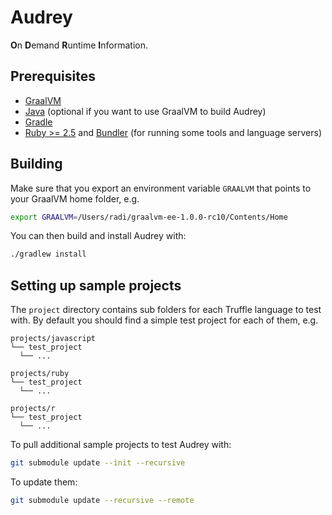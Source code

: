 Audrey
======

**O**n **D**emand **R**untime **I**nformation.

Prerequisites
-------------

* [GraalVM](https://www.graalvm.org/downloads/)
* [Java](https://www.java.com/en/download/) (optional if you want to use GraalVM
    to build Audrey)
* [Gradle](https://gradle.org/install/)
* [Ruby >= 2.5](https://www.ruby-lang.org/en/documentation/installation/) and [Bundler](https://bundler.io) (for running some tools and language servers)

Building
--------

Make sure that you export an environment variable `GRAALVM` that points to your
GraalVM home folder, e.g.

```bash
export GRAALVM=/Users/radi/graalvm-ee-1.0.0-rc10/Contents/Home
```

You can then build and install Audrey with:

```bash
./gradlew install
```

Setting up sample projects
--------------------------

The `project` directory contains sub folders for each Truffle language to test
with. By default you should find a simple test project for each of them, e.g.

```
projects/javascript
└── test_project
  └── ...

projects/ruby
└── test_project
  └── ...

projects/r
└── test_project
  └── ...
```

To pull additional sample projects to test Audrey with:

```bash
git submodule update --init --recursive
```

To update them:

```bash
git submodule update --recursive --remote
```
